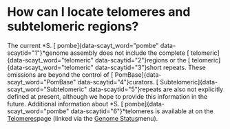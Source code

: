 # How can I locate telomeres and subtelomeric regions?
<!-- pombase_categories: Locating Genomic Regions -->

The current *S. [ pombe]{data-scayt_word="pombe"
data-scaytid="1"}*genome assembly does not include the complete [
telomeric]{data-scayt_word="telomeric" data-scaytid="2"}regions or the [
telomeric]{data-scayt_word="telomeric" data-scaytid="3"}short repeats.
These omissions are beyond the control of [
PomBase]{data-scayt_word="PomBase" data-scaytid="4"}curators. [
Subtelomeric]{data-scayt_word="Subtelomeric" data-scaytid="5"}repeats
are also not explicitly defined at present, although we hope to provide
this information in the future. Additional information about *S. [
pombe]{data-scayt_word="pombe" data-scaytid="6"}*telomeres is available
at on the [Telomeres](/status/telomeres)page (linked via the [Genome
Status](/genome-status)menu).

